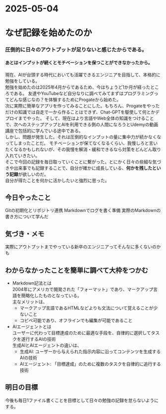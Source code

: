 # 2025-05-04


# なぜ記録を始めたのか
### 圧倒的に日々のアウトプットが足りないと感じたからである。
#### あとはインプットが続くとモチベーションを保つことができなかったから。
現在、AIが台頭する時代においても活躍できるエンジニアを目指して、本格的に勉強をしている。  
勉強を始めたのは2025年4月からであるため、今はちょうど1か月が経ったところである。
友達やYouTubeなど自分なりに調べてみてまずはプログラミングってどんな感じなの？を体験するためにProgateから始めた。  
次に実際に簡単なアプリを作ってみることにした。もちろん、Progateをやっただけの知識では自走で一から作ることはできず、Chat-GPTを駆使して何とかデプロイまでやった。
そして、現在はより言語やWeb全体の知識をつけることで、次へのステップアップとAIを利用できる側の人間になろうとUdemyの動画講座で包括的に学んでいる途中である。  
しかし、問題が発生した。それは圧倒的なインプットの量に集中力が続かなくなってしまったことだ。
モチベーションが保てなくなるくらい、我慢しろと言いたくなるかもしれないが、その我慢を解消・緩和できるなら対策をどんどん取り入れていきたい。  
そこで今回の記録を毎日取っていくことに繋がった。とにかく日々の些細な気づきや出来事でも記録することで、自分が確かに成長している、**何かを残したという記録**が欲しいのだ。  
自分が得たことを何かに活かしたいと強烈に思った。

## 今日やったこと
Gitの初期化とリポジトリ連携
Markdownでログを書く準備
実際のMarkdownの書き方について学んだ

## 気づき・メモ
実際にアウトプットまでやっている新卒のエンジニアってそんなに多くないのかも

## わからなかったことを簡単に調べて大枠をつかむ
- Markdown記法とは  
2004年にアメリカで開発された「フォーマット」であり、マークアップ言語を簡略化したものとなっている。  
主なメリットは、
  - マークアップ言語であるHTMLなどよりも文法について覚えることが少ないこと
  - コピペ可能であり、オフラインでも編集が可能であること
- AIエージェントとは  
ユーザーに代わって目標達成のために最適な手段を、自律的に選択してタスクを遂行するAIの技術  
生成AIとAIエージェントの違いは、
  - 生成AI: 
    ユーザーから与えられた指示内容に沿ってコンテンツを生成するAIの技術
  - AIエージェント: 
    「目標達成」のために複数のタスクを自律的に追行する技術

## 明日の目標
今後も毎日1ファイル書くことを目標として日々の勉強の記録を怠らないようにする。
